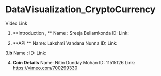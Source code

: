 # DataVisualization_CryptoCurrency

Video Link 

1. **Introduction , **
Name : Sreeja Bellamkonda
ID: 
Link:

2. **API **
Name: Lakshmi Vandana Nunna
ID: 
Link:

3.**b**
Name : 
ID: 
Link:

4. **Coin Details**
Name: Nitin Dunday Mohan
ID: 11515126
Link: https://vimeo.com/700299330
